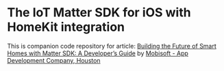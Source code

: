 # The IoT Matter SDK for iOS with HomeKit integration

This is companion code repository for article: <a href="https://mobisoftinfotech.com/resources/blog"> Building the Future of Smart Homes with Matter SDK: A Developer’s Guide</a> by <a href="https://mobisoftinfotech.com/">Mobisoft - App Development Company, Houston</a>
